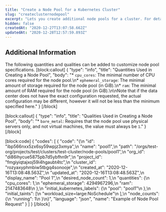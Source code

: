```yaml
---
title: "Create a Node Pool for a Kubernetes Cluster"
slug: "createclusternodepool"
excerpt: "Lets you create additional node pools for a cluster. For details of qualities and quantities used in Node Pool creation, see Additional Information below the body parameters."
hidden: false
createdAt: "2020-12-27T13:07:58.662Z"
updatedAt: "2020-12-28T12:57:59.893Z"
---
```

## Additional Information
The following quantities and qualities can be added to customize node pool specifications.
[block:callout]
{
  "type": "info",
  "title": "Quantities Used in Creating a Node Pool",
  "body": "* `cpu_cores`: The minimal number of CPU cores required for the node pool.\n* `ephemeral_storage`: The minimal amount of storage required for the node pool (in GiB).\n* `ram`: The minimal amount of RAM required for the node pool (in GiB).\n\nNote that if the data center does not have the exact configuration requested, the actual configuration may be different, however it will not be less than the minimum specified here."
}
[/block]

[block:callout]
{
  "type": "info",
  "title": "Qualities Used in Creating a Node Pool",
  "body": "* `bare_metal`: Requires that the node pool use physical servers only, and not virtual machines,  the value must always be `1`."
}
[/block]

[block:code]
{
  "codes": [
    {
      "code": "{\n  \"id\": \"ibp566nxx5zx6sy59wpjz3xmya\",\n  \"name\": \"pool1\",\n  \"path\": \"/orgs/test-org/projects/test/clusters/test-cluster/node-pools/pool1\",\n  \"org_id\": \"di86ihycue5875pb7d5ybfhn9r\",\n  \"project_id\": \"fmgiyiqtajxoj59i4hgaubt4tc\",\n  \"cluster_id\": \"rozyaxyphmbiw5tbgq4sonooje\",\n  \"created_at\": \"2020-12-16T13:08:48.563Z\",\n  \"updated_at\": \"2020-12-16T13:08:48.563Z\",\n  \"display_name\": \"Pool 1\",\n  \"desired_node_count\": 1,\n  \"quantities\": {\n    \"cpu_cores\": 1,\n    \"ephemeral_storage\": 4294967296,\n    \"ram\": 2147483648\n  },\n  \"initial_kubernetes_labels\": {\n    \"pool\": \"pool1\"\n  },\n  \"initial_taints\": [\n    \"workload_size=large:NoSchedule\"\n  ],\n  \"node_counts\": {\n    \"running\": 1\n  }\n}",
      "language": "json",
      "name": "Example of Node Pool Request"
    }
  ]
}
[/block]
